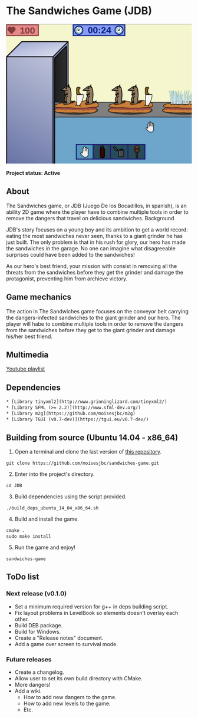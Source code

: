 # The Sandwiches Game (JDB)

![JDB game](img/jdb.jpg "JDB game")

**Project status: Active**

## About

The Sandwiches game, or JDB (Juego De los Bocadillos, in spanish), is an ability 2D game where the player have to combine multiple tools in order to remove the dangers that travel on delicious sandwiches.
Background

JDB's story focuses on a young boy and its ambition to get a world record: eating the most sandwiches never seen, thanks to a giant grinder he has just built. The only problem is that in his rush for glory, our hero has made the sandwiches in the garage. No one can imagine what disagreeable surprises could have been added to the sandwiches!

As our hero's best friend, your mission with consist in removing all the threats from the sandwiches before they get the grinder and damage the protagonist, preventing him from archieve victory.

## Game mechanics

The action in The Sandwiches game focuses on the conveyor belt carrying the dangers-infected sandwiches to the giant grinder and our hero. The player will habe to combine multiple tools in order to remove the dangers from the sandwiches before they get to the giant grinder and damage his/her best friend.


## Multimedia

[Youtube playlist](http://www.youtube.com/playlist?list=PLfi4ueBWh9m7XmYMS8lGjgIC0mvYB2_H9)


## Dependencies

    * [Library tinyxml2](http://www.grinninglizard.com/tinyxml2/)
    * [Library SFML (>= 2.2)](http://www.sfml-dev.org/)
    * [Library m2g](https://github.com/moisesjbc/m2g)
    * [Library TGUI (v0.7-dev)](https://tgui.eu/v0.7-dev/)


## Building from source (Ubuntu 14.04 - x86_64)

1. Open a terminal and clone the last version of [this repository](https://github.com/moisesjbc/JDB).

```
git clone https://github.com/moisesjbc/sandwiches-game.git
```

2. Enter into the project's directory.

```
cd JDB
```

3. Build dependencies using the script provided.

```
./build_deps_ubuntu_14_04_x86_64.sh
```

4. Build and install the game.

```
cmake .
sudo make install
```

5. Run the game and enjoy!

```
sandwiches-game
```

## ToDo list 

### Next release (v0.1.0)

- Set a minimum required version for g++ in deps building script.
- Fix layout problems in LevelBook so elements doesn't overlay each other.
- Build DEB package.
- Build for Windows.
- Create a "Release notes" document.
- Add a game over screen to survival mode.


### Future releases
- Create a changelog.
- Allow user to set its own build directory with CMake.
- More dangers!
- Add a wiki.
    - How to add new dangers to the game.
    - How to add new levels to the game.
    - Etc.
